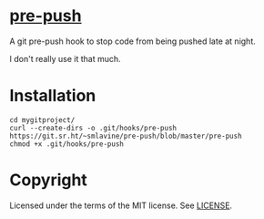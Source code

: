 # [pre-push](https://sr.ht/~smlavine/pre-push)

A git pre-push hook to stop code from being pushed late at night.

I don't really use it that much.

# Installation

```
cd mygitproject/
curl --create-dirs -o .git/hooks/pre-push https://git.sr.ht/~smlavine/pre-push/blob/master/pre-push
chmod +x .git/hooks/pre-push
```

# Copyright

Licensed under the terms of the MIT license. See [LICENSE][license].

[license]: https://git.sr.ht/~smlavine/pre-push/tree/master/item/LICENSE
